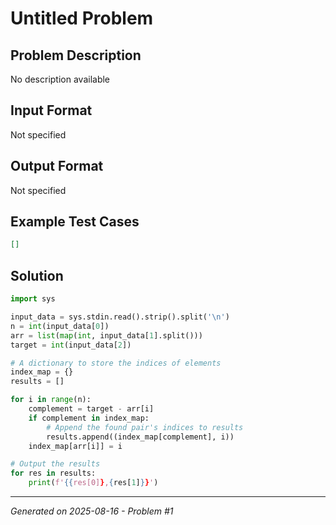 # Untitled Problem

## Problem Description
No description available

## Input Format
Not specified

## Output Format
Not specified

## Example Test Cases
```json
[]
```

## Solution
```python
import sys

input_data = sys.stdin.read().strip().split('\n')
n = int(input_data[0])
arr = list(map(int, input_data[1].split()))
target = int(input_data[2])

# A dictionary to store the indices of elements
index_map = {}
results = []

for i in range(n):
    complement = target - arr[i]
    if complement in index_map:
        # Append the found pair's indices to results
        results.append((index_map[complement], i))
    index_map[arr[i]] = i

# Output the results
for res in results:
    print(f'{{res[0]},{res[1]}}')
```

---
*Generated on 2025-08-16 - Problem #1*